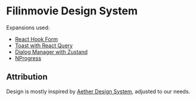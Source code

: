 # Filinmovie Design System

Expansions used:

- [React Hook Form](https://github.com/theodorusclarence/expansion-pack#react-hook-form)
- [Toast with React Query](https://github.com/theodorusclarence/expansion-pack#react-query)
- [Dialog Manager with Zustand](https://github.com/theodorusclarence/expansion-pack#react-query)
- [NProgress](https://github.com/theodorusclarence/expansion-pack#nprogress)

## Attribution

Design is mostly inspired by [Aether Design System](https://aether.thcl.dev/), adjusted to our needs.
